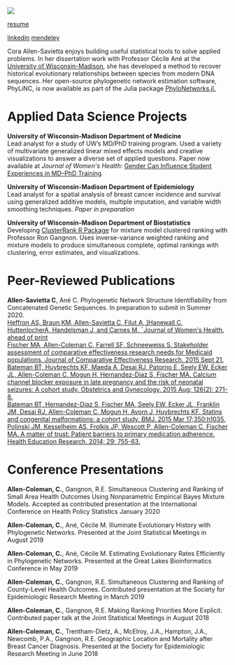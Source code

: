 <img src="https://coraallensavietta.github.io/pic.jpg">

<a href="https://coraallensavietta.github.io/coraallensavietta_resume.pdf" target="_blank">resume</a>
<!-- <a href="https://coraallensavietta.github.io/coraallensavietta_cv.pdf" target="_blank">cv</a> -->
<a href="https://www.linkedin.com/in/cora-allen-savietta/" target="_blank">linkedin</a>
<a href="https://www.mendeley.com/profiles/cora--allen-savietta/" target="_blank">mendeley</a>

Cora Allen-Savietta enjoys building useful statistical tools to solve applied problems. In her dissertation work with Professor Cécile Ané at the <a href="https://stat.wisc.edu/staff/allen-savietta-cora" target="_blank">University of Wisconsin-Madison</a>, she has developed a method to recover historical evolutionary relationships between species from modern DNA sequences. Her open-source phylogenetic network estimation software, PhyLiNC, is now available as part of the Julia package <a href="https://github.com/crsl4/PhyloNetworks.jl" target="_blank">PhyloNetworks.jl.</a>

# Applied Data Science Projects  
**University of Wisconsin-Madison Department of Medicine**  
Lead analyst for a study of UW’s MD/PhD training program. Used a variety of multivariate generalized linear mixed effects models and creative visualizations to answer a diverse set of applied questions. Paper now available at *Journal of Women's Health*: <a href="https://www.liebertpub.com/doi/abs/10.1089/jwh.2019.8094" target="_blank">Gender Can Influence Student Experiences in MD–PhD Training</a>

**University of Wisconsin-Madison Department of Epidemiology**  
Lead analyst for a spatial analysis of breast cancer incidence and survival using generalized additive models, multiple imputation, and variable width smoothing techniques. *Paper in preparation*

**University of Wisconsin-Madison Department of Biostatistics**  
Developing <a href="https://github.com/coraallensavietta/ClusterRank" target="_blank">ClusterRank R Package</a> for mixture model clustered ranking with Professor Ron Gangnon. Uses inverse-variance weighted ranking and mixture models to produce simultaneous complete, optimal rankings with clustering, error estimates, and visualizations.

# Peer-Reviewed Publications  
**Allen-Savietta C**, Ané C. Phylogenetic Network Structure Identifiability from
Concatenated Genetic Sequences. In preparation to submit in Summer 2020.  
<a href="https://www.liebertpub.com/doi/abs/10.1089/jwh.2019.8094" target="_blank">Heffron AS, Braun KM, Allen-Savietta C, Filut A, ]Hanewall C, HuttenlocherA, Handelsman J, and Carnes M. ¯Journal of Women's Health. ahead of print</a>  
<a href="https://pubmed.ncbi.nlm.nih.gov/26388438/" target="_blank">Fischer MA, Allen-Coleman C, Farrell SF, Schneeweiss S. Stakeholder assessment of comparative effectiveness research needs for Medicaid
populations. Journal of Comparative Effectiveness Research. 2015 Sept 21.</a>  
<a href="https://pubmed.ncbi.nlm.nih.gov/26241414/" target="_blank">Bateman BT, Huybrechts KF, Maeda A, Desai RJ, Patorno E, Seely EW, Ecker JL, Allen-Coleman C, Mogun H, Hernandez-Diaz S, Fischer MA. Calcium channel blocker exposure in late pregnancy and the risk of neonatal seizures: A cohort
study. Obstetrics and Gynecology. 2015 Aug; 126(2): 271-8.</a>  
<a href="https://www.bmj.com/content/350/bmj.h1035" target="_blank">Bateman BT, Hernandez-Diaz S, Fischer MA, Seely EW, Ecker JL, Franklin JM, Desai RJ, Allen-Coleman C, Mogun H, Avorn J, Huybrechts KF. Statins and congenital malformations: a cohort study. BMJ. 2015 Mar 17;350:h1035.</a>  
<a href="https://pubmed.ncbi.nlm.nih.gov/24838119/" target="_blank">Polinski JM, Kesselheim AS, Frolkis JP, Wescott P, Allen-Coleman C, Fischer MA. A matter of trust: Patient barriers to primary medication adherence. Health Education Research. 2014; 29: 755-63.</a>  

# Conference Presentations  
**Allen-Coleman, C.**, Gangnon, R.E. Simultaneous Clustering and Ranking of Small Area Health Outcomes Using Nonparametric Empirical Bayes Mixture Models. Accepted as contributed presentation at the International Conference on Health Policy Statistics January 2020  

**Allen-Coleman, C.**, Ané, Cécile M. Illuminate Evolutionary History with Phylogenetic Networks. Presented at the Joint Statistical Meetings in August 2019  

**Allen-Coleman, C.**, Ané, Cécile M. Estimating Evolutionary Rates Efficiently in Phylogenetic Networks. Presented at the Great Lakes Bioinformatics Conference in May 2019  

**Allen-Coleman, C.**, Gangnon, R.E. Simultaneous Clustering and Ranking of County-Level Health Outcomes. Contributed presentation at the Society for Epidemiologic Research Meeting in March 2019  

**Allen-Coleman, C.**, Gangnon, R.E. Making Ranking Priorities More Explicit. Contributed paper talk at the Joint Statistical Meetings in August 2018  

**Allen-Coleman, C.**, Trentham-Dietz, A., McElroy, J.A., Hampton, J.A., Newcomb, P.A., Gangnon, R.E. Geographic Location and Mortality after Breast Cancer Diagnosis. Presented at the Society for Epidemiologic Research Meeting in June 2018  

